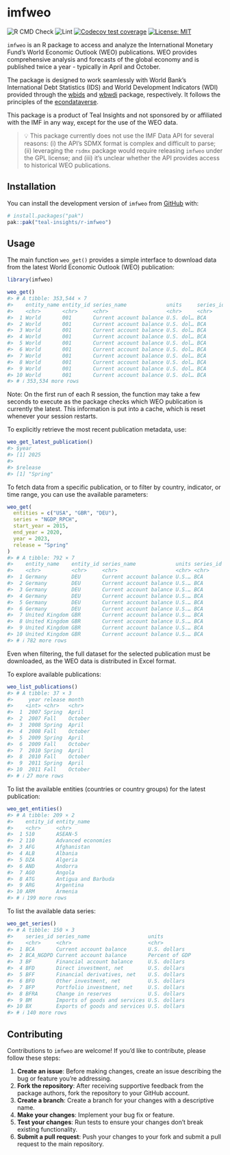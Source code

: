 
<!-- README.md is generated from README.Rmd. Please edit that file -->

# imfweo

<!-- badges: start -->

<!-- [![CRAN
status](https://www.r-pkg.org/badges/version/imfweo)](https://cran.r-project.org/package=imfweo)
[![CRAN
downloads](https://cranlogs.r-pkg.org/badges/imfweo)](https://cran.r-project.org/package=imfweo) -->

![R CMD
Check](https://github.com/teal-insights/r-imfweo/actions/workflows/R-CMD-check.yaml/badge.svg)
![Lint](https://github.com/teal-insights/r-imfweo/actions/workflows/lint.yaml/badge.svg)
[![Codecov test
coverage](https://codecov.io/gh/teal-insights/r-imfweo/graph/badge.svg)](https://app.codecov.io/gh/teal-insights/r-imfweo)
[![License:
MIT](https://img.shields.io/badge/License-MIT-yellow.svg)](https://opensource.org/licenses/MIT)
<!-- badges: end -->

`imfweo` is an R package to access and analyze the International
Monetary Fund’s World Economic Outlook (WEO) publications. WEO provides
comprehensive analysis and forecasts of the global economy and is
published twice a year - typically in April and October.

The package is designed to work seamlessly with World Bank’s
International Debt Statistics (IDS) and World Development Indicators
(WDI) provided through the
[wbids](https://github.com/teal-insights/r-wbids) and
[wbwdi](https://github.com/tidy-intelligence/r-wbwdi) package,
respectively. It follows the principles of the
[econdataverse](https://www.econdataverse.org/).

This package is a product of Teal Insights and not sponsored by or
affiliated with the IMF in any way, except for the use of the WEO data.

> :bulb: This package currently does not use the IMF Data API for
> several reasons: (i) the API’s SDMX format is complex and difficult to
> parse; (ii) leveraging the `rsdmx` package would require releasing
> `imfweo` under the GPL license; and (iii) it’s unclear whether the API
> provides access to historical WEO publications.

## Installation

You can install the development version of `imfweo` from
[GitHub](https://github.com/teal-insights/r-imfweo) with:

``` r
# install.packages("pak")
pak::pak("teal-insights/r-imfweo")
```

## Usage

The main function `weo_get()` provides a simple interface to download
data from the latest World Economic Outlook (WEO) publication:

``` r
library(imfweo)

weo_get()
#> # A tibble: 353,544 × 7
#>    entity_name entity_id series_name             units     series_id  year value
#>    <chr>       <chr>     <chr>                   <chr>     <chr>     <int> <dbl>
#>  1 World       001       Current account balance U.S. dol… BCA        1980 -56.3
#>  2 World       001       Current account balance U.S. dol… BCA        1981 -82.2
#>  3 World       001       Current account balance U.S. dol… BCA        1982 -91.8
#>  4 World       001       Current account balance U.S. dol… BCA        1983 -76.0
#>  5 World       001       Current account balance U.S. dol… BCA        1984 -67.9
#>  6 World       001       Current account balance U.S. dol… BCA        1985 -63.5
#>  7 World       001       Current account balance U.S. dol… BCA        1986 -66.4
#>  8 World       001       Current account balance U.S. dol… BCA        1987 -63.5
#>  9 World       001       Current account balance U.S. dol… BCA        1988 -57.3
#> 10 World       001       Current account balance U.S. dol… BCA        1989 -83.4
#> # ℹ 353,534 more rows
```

Note: On the first run of each R session, the function may take a few
seconds to execute as the package checks which WEO publication is
currently the latest. This information is put into a cache, which is
reset whenever your session restarts.

To explicitly retrieve the most recent publication metadata, use:

``` r
weo_get_latest_publication()
#> $year
#> [1] 2025
#> 
#> $release
#> [1] "Spring"
```

To fetch data from a specific publication, or to filter by country,
indicator, or time range, you can use the available parameters:

``` r
weo_get(
  entities = c("USA", "GBR", "DEU"),
  series = "NGDP_RPCH",
  start_year = 2015,
  end_year = 2020,
  year = 2023,
  release = "Spring"
)
#> # A tibble: 792 × 7
#>    entity_name    entity_id series_name             units series_id  year  value
#>    <chr>          <chr>     <chr>                   <chr> <chr>     <int>  <dbl>
#>  1 Germany        DEU       Current account balance U.S.… BCA        2015  288. 
#>  2 Germany        DEU       Current account balance U.S.… BCA        2016  299. 
#>  3 Germany        DEU       Current account balance U.S.… BCA        2017  289. 
#>  4 Germany        DEU       Current account balance U.S.… BCA        2018  316. 
#>  5 Germany        DEU       Current account balance U.S.… BCA        2019  318. 
#>  6 Germany        DEU       Current account balance U.S.… BCA        2020  274. 
#>  7 United Kingdom GBR       Current account balance U.S.… BCA        2015 -149. 
#>  8 United Kingdom GBR       Current account balance U.S.… BCA        2016 -149. 
#>  9 United Kingdom GBR       Current account balance U.S.… BCA        2017  -96.9
#> 10 United Kingdom GBR       Current account balance U.S.… BCA        2018 -117. 
#> # ℹ 782 more rows
```

Even when filtering, the full dataset for the selected publication must
be downloaded, as the WEO data is distributed in Excel format.

To explore available publications:

``` r
weo_list_publications()
#> # A tibble: 37 × 3
#>     year release month  
#>    <int> <chr>   <chr>  
#>  1  2007 Spring  April  
#>  2  2007 Fall    October
#>  3  2008 Spring  April  
#>  4  2008 Fall    October
#>  5  2009 Spring  April  
#>  6  2009 Fall    October
#>  7  2010 Spring  April  
#>  8  2010 Fall    October
#>  9  2011 Spring  April  
#> 10  2011 Fall    October
#> # ℹ 27 more rows
```

To list the available entities (countries or country groups) for the
latest publication:

``` r
weo_get_entities()
#> # A tibble: 209 × 2
#>    entity_id entity_name        
#>    <chr>     <chr>              
#>  1 510       ASEAN-5            
#>  2 110       Advanced economies 
#>  3 AFG       Afghanistan        
#>  4 ALB       Albania            
#>  5 DZA       Algeria            
#>  6 AND       Andorra            
#>  7 AGO       Angola             
#>  8 ATG       Antigua and Barbuda
#>  9 ARG       Argentina          
#> 10 ARM       Armenia            
#> # ℹ 199 more rows
```

To list the available data series:

``` r
weo_get_series()
#> # A tibble: 150 × 3
#>    series_id series_name                   units         
#>    <chr>     <chr>                         <chr>         
#>  1 BCA       Current account balance       U.S. dollars  
#>  2 BCA_NGDPD Current account balance       Percent of GDP
#>  3 BF        Financial account balance     U.S. dollars  
#>  4 BFD       Direct investment, net        U.S. dollars  
#>  5 BFF       Financial derivatives, net    U.S. dollars  
#>  6 BFO       Other investment, net         U.S. dollars  
#>  7 BFP       Portfolio investment, net     U.S. dollars  
#>  8 BFRA      Change in reserves            U.S. dollars  
#>  9 BM        Imports of goods and services U.S. dollars  
#> 10 BX        Exports of goods and services U.S. dollars  
#> # ℹ 140 more rows
```

## Contributing

Contributions to `imfweo` are welcome! If you’d like to contribute,
please follow these steps:

1.  **Create an issue**: Before making changes, create an issue
    describing the bug or feature you’re addressing.
2.  **Fork the repository**: After receiving supportive feedback from
    the package authors, fork the repository to your GitHub account.
3.  **Create a branch**: Create a branch for your changes with a
    descriptive name.
4.  **Make your changes**: Implement your bug fix or feature.
5.  **Test your changes**: Run tests to ensure your changes don’t break
    existing functionality.
6.  **Submit a pull request**: Push your changes to your fork and submit
    a pull request to the main repository.
